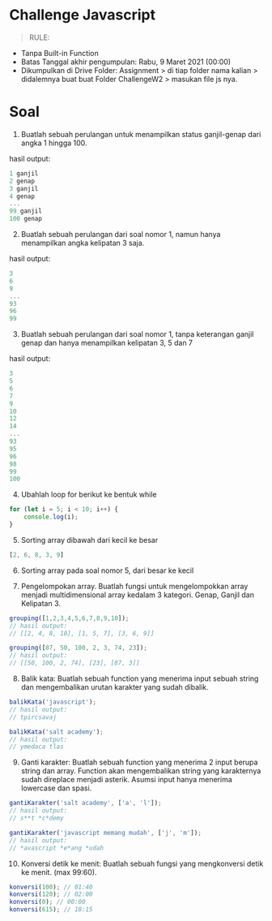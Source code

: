 # Challenge Javascript

> RULE:
- Tanpa Built-in Function
- Batas Tanggal akhir pengumpulan: Rabu, 9 Maret 2021 (00:00)
- Dikumpulkan di Drive Folder: Assignment > di tiap folder nama kalian > didalemnya buat buat Folder ChallengeW2 > masukan file js nya.

Soal
=======


1. Buatlah sebuah perulangan untuk menampilkan status ganjil-genap dari angka 1 hingga 100.

hasil output:
```javascript 
1 ganjil
2 genap
3 ganjil
4 genap
...
99 ganjil
100 genap
```

2. Buatlah sebuah perulangan dari soal nomor 1, namun hanya menampilkan angka kelipatan 3 saja.

hasil output:
```javascript 
3
6
9
...
93
96
99
```

3. Buatlah sebuah perulangan dari soal nomor 1, tanpa keterangan ganjil genap dan hanya menampilkan kelipatan 3, 5 dan 7

hasil output:
```javascript 
3
5
6
7
9
10
12
14
...
93
95
96
98
99
100
```

4. Ubahlah loop for berikut ke bentuk while

```javascript 
for (let i = 5; i < 10; i++) {
    console.log(i);
}
```

5. Sorting array dibawah dari kecil ke besar

```javascript 
[2, 6, 8, 3, 9]
```

6. Sorting array pada soal nomor 5, dari besar ke kecil

7. Pengelompokan array. Buatlah fungsi untuk mengelompokkan array menjadi multidimensional array kedalam 3 kategori. Genap, Ganjil dan Kelipatan 3.
   
```javascript 
grouping([1,2,3,4,5,6,7,8,9,10]);
// hasil output:
// [[2, 4, 8, 10], [1, 5, 7], [3, 6, 9]]

grouping([87, 50, 100, 2, 3, 74, 23]);
// hasil output:
// [[50, 100, 2, 74], [23], [87, 3]]

```

8. Balik kata: Buatlah sebuah function yang menerima input sebuah string dan mengembalikan urutan karakter yang sudah dibalik.

```javascript 
balikKata('javascript'); 
// hasil output:
// tpircsavaj

balikKata('salt academy');
// hasil output:
// ymedaca tlas
```

9. Ganti karakter: Buatlah sebuah function yang menerima 2 input berupa string dan array.
  Function akan mengembalikan string yang karakternya sudah direplace menjadi asterik.
  Asumsi input hanya menerima lowercase dan spasi.

```javascript 
gantiKarakter('salt academy', ['a', 'l']);
// hasil output:
// s**t *c*demy

gantiKarakter('javascript memang mudah', ['j', 'm']); 
// hasil output:
// *avascript *e*ang *udah
```

10. Konversi detik ke menit: Buatlah sebuah fungsi yang mengkonversi detik ke menit. (max 99:60).

```javascript 
konversi(100); // 01:40
konversi(120); // 02:00
konversi(0); // 00:00
konversi(615); // 10:15
```
